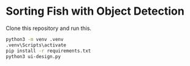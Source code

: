 # Sorting Fish with Object Detection

Clone this repository and run this.
```bash
python3 -m venv .venv
.venv\Scripts\activate
pip install -r requirements.txt
python3 ui-design.py
```